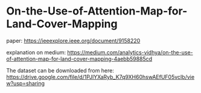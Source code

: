 # On-the-Use-of-Attention-Map-for-Land-Cover-Mapping
paper: https://ieeexplore.ieee.org/document/9158220

explanation on medium: https://medium.com/analytics-vidhya/on-the-use-of-attention-map-for-land-cover-mapping-4aebb59885cd

The dataset can be downloaded from here: https://drive.google.com/file/d/1PJlYXaRyb_K7q9XH60hswAEfUF05vcIb/view?usp=sharing
